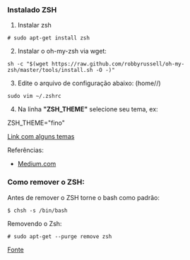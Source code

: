 ### Instalado ZSH 

1. Instalar zsh

```# sudo apt-get install zsh```

2. Instalar o oh-my-zsh via wget:

```sh -c "$(wget https://raw.github.com/robbyrussell/oh-my-zsh/master/tools/install.sh -O -)"```

3. Edite o arquivo de configuração abaixo: (home/<user>/)

```sudo vim ~/.zshrc```
  
4. Na linha **"ZSH_THEME"** selecione seu tema, ex:

ZSH_THEME="fino"

[Link com alguns temas](https://github.com/ohmyzsh/ohmyzsh/wiki/themes)

Referências:
  
  - [Medium.com](https://medium.com/@rgdev/como-instalar-oh-my-zsh-c0f96218fd90#:~:text=Para%20mudar%20de%20tema%20%C3%A9,robbyrussell%22%20pelo%20tema%20que%20preferir.&text=%C3%89%20interessante%20que%20no%20terminal,hor%C3%A1rio%20(nesse%20tema%20espec%C3%ADfico).)

### Como remover o ZSH:

Antes de remover o ZSH torne o bash como padrão:
	
```$ chsh -s /bin/bash```

Removendo o Zsh:
  
```# sudo apt-get --purge remove zsh```

[Fonte](https://askubuntu.com/questions/958120/remove-zsh-from-ubuntu-16-04)

